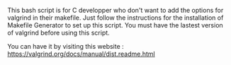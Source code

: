 This bash script is for C developper who don't want to add the options for valgrind in their makefile.
Just follow the instructions for the installation of Makefile Generator to set up this script.
You must have the lastest version of valgrind before using this script.

You can have it by visiting this website :
https://valgrind.org/docs/manual/dist.readme.html
